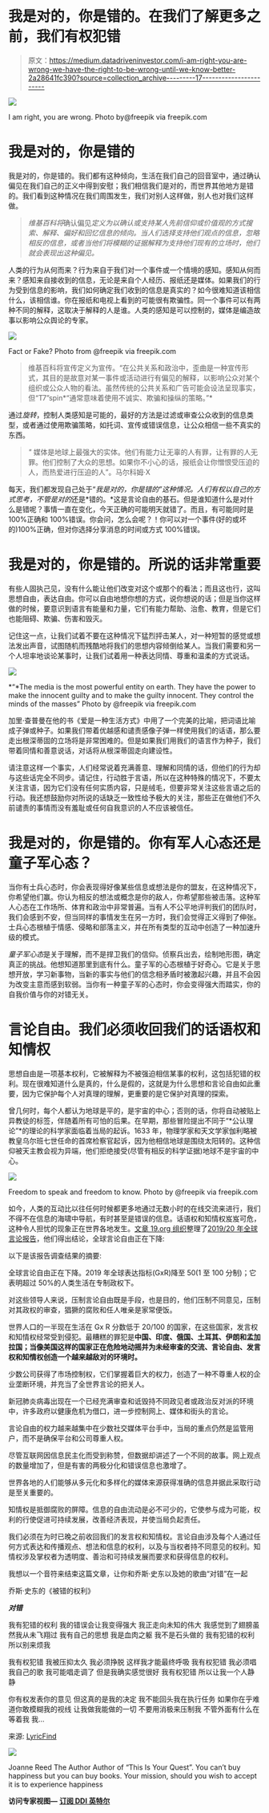 # 我是对的，你是错的。在我们了解更多之前，我们有权犯错

> 原文：<https://medium.datadriveninvestor.com/i-am-right-you-are-wrong-we-have-the-right-to-be-wrong-until-we-know-better-2a28641fc390?source=collection_archive---------17----------------------->

![](img/9118278e3feb01cf33243c1d190d43a3.png)

I am right, you are wrong. Photo by@freepik via freepik.com

# 我是对的，你是错的

我是对的，你是错的。我们都有这种倾向，生活在我们自己的回音室中，通过确认偏见在我们自己的正义中得到安慰；我们相信我们是对的，而世界其他地方是错的。我们看到这种情况在我们周围发生，我们对别人这样做，别人也对我们这样做。

> *维基百科将*确认偏见*定义为以确认或支持某人先前信仰或价值观的方式搜索、解释、偏好和回忆信息的倾向。当人们选择支持他们观点的信息，忽略相反的信息，或者当他们将模糊的证据解释为支持他们现有的立场时，他们就会表现出这种偏见。*

人类的行为从何而来？行为来自于我们对一个事件或一个情境的感知。感知从何而来？感知来自接收到的信息，无论是来自个人经历、报纸还是媒体。如果我们的行为受到信息的影响，我们如何确定我们收到的信息是真实的？如今很难知道该相信什么，该相信谁。你在报纸和电视上看到的可能很有欺骗性。同一个事件可以有两种不同的解释，这取决于解释的人是谁。人类的感知是可以控制的，媒体是编造故事以影响公众舆论的专家。

![](img/b2bf0ea5f199c0c30355c208fb819806.png)

Fact or Fake? Photo from @freepik via freepik.com

> 维基百科将宣传定义为宣传。“在公共关系和政治中，歪曲是一种宣传形式，其目的是故意对某一事件或活动进行有偏见的解释，以影响公众对某个组织或公众人物的看法。虽然传统的公共关系和广告可能会设法呈现事实，但“T7”spin*“通常意味着使用不诚实、欺骗和操纵的策略。”*

通过*旋转*，控制人类感知是可能的，最好的方法是过滤或审查公众收到的信息类型，或者通过使用欺骗策略，如托词、宣传或错误信息，让公众相信一些不真实的东西。

> *"* 媒体是地球上最强大的实体。他们有能力让无辜的人有罪，让有罪的人无罪。他们控制了大众的思想。如果你不小心的话，报纸会让你憎恨受压迫的人，而热爱进行压迫的人”。马尔科姆·Ⅹ

每天，我们都发现自己处于“*我是对的，你是错的”*这种情况。人们有权以自己的方式思考，不管是*对的*还是*错的。*这是言论自由的基石。但是谁知道什么是对什么是错呢？事情一直在变化，今天正确的可能明天就错了。而且，有可能同时是 100%正确和 100%错误。你会问，怎么会呢？！你可以对一个事件(好的或坏的)100%正确，但对你选择分享消息的时间或方式 100%错误。

# 我是对的，你是错的。所说的话非常重要

有些人固执己见，没有什么能让他们改变对这个或那个的看法；而且这也行，这叫思想自由，表达自由。你可以自由地想你想的方式，说你想说的话；但是当你这样做的时候，要意识到语言有能量和力量，它们有能力帮助、治愈、教育，但是它们也能阻碍、欺骗、伤害和毁灭。

记住这一点，让我们试着不要在这种情况下猛烈抨击某人，对一种短暂的感觉或想法发出声音，试图随机而残酷地将我们的思想内容倾倒给某人。当我们需要和另一个人坦率地谈论某事时，让我们试着用一种表达同情、尊重和温柔的方式说话。

![](img/1ec31062a10b91e5e794084e89ac378b.png)

*“*The media is the most powerful entity on earth. They have the power to make the innocent guilty and to make the guilty innocent. They control the minds of the masses” Photo by @freepik via freepik.com

加里·查普曼在他的书《爱是一种生活方式》中用了一个完美的比喻，把词语比喻成子弹或种子。如果我们带着优越感和谴责感像子弹一样使用我们的话语，那么要走出根深蒂固的立场将是非常困难的。但是如果我们用我们的语言作为种子，我们带着同情和善意说话，对话将从根深蒂固走向建设性。

请注意这样一个事实，人们经常说着充满善意、理解和同情的话，但他们的行为却与这些话完全不同步。请记住，行动胜于言语，所以在这种特殊的情况下，不要太关注言语，因为它们没有任何实质内容，只是绒毛，但要非常关注这些言语之后的行动。我还想鼓励你对所说的话缺乏一致性给予极大的关注，那些正在做他们不久前谴责的事情而没有羞耻或任何自我意识的人不应该被信任。

# 我是对的，你是错的。你有军人心态还是童子军心态？

当你有士兵心态时，你会表现得好像某些信息或想法是你的盟友，在这种情况下，你希望他们赢。你认为相反的想法或概念是你的敌人，你希望那些被击落。这种军人心态在工作场所、体育和政治中非常普遍。当有人不公平地评判我们的团队时，我们会感到不安，但当同样的事情发生在另一方时，我们会觉得正义得到了伸张。士兵心态根植于情感、侵略和部落主义，并在所有类型的互动中创造了一种加速升级的模式。

*童子军心态*是关于理解，而不是捍卫我们的信仰。侦察兵出去，绘制地形图，确定真正的挑战。他想知道那里到底有什么。童子军的心态根植于好奇心。它是关于思想开放，学习新事物，当新的事实与他们的信念相矛盾时被激起兴趣，并且不会因为改变主意而感到软弱。当你有一种童子军的心态时，你会变得强大而踏实，你的自我价值与你的对错无关。

# 言论自由。我们必须收回我们的话语权和知情权

思想自由是一项基本权利，它被解释为不被强迫相信某事的权利，这包括犯错的权利。现在很难知道什么是真的，什么是假的，这就是为什么思想和言论自由如此重要，因为它保护每个人对真理的理解，更重要的是它保护对真理的探索。

曾几何时，每个人都认为地球是平的，是宇宙的中心；否则的话，你将自动被贴上异教徒的标签，伴随着所有可怕的后果。在早期，那些冒险提出不同于“*公认理论”*的理论的科学家面临着当局的起诉。1633 年，物理学家和天文学家伽利略被教皇乌尔班七世任命的首席检察官起诉，因为他相信地球是围绕太阳转的。这种信仰被天主教会视为异端，他们拒绝接受(尽管有相反的科学证据)地球不是宇宙的中心。

![](img/fd3100d8c966b74f2b777377f11d7f20.png)

Freedom to speak and freedom to know. Photo by @freepik via freepik.com

如今，人类的互动比以往任何时候都更多地通过无数小时的在线交流来进行，我们不得不在信息的海啸中导航，有时甚至是错误的信息。话语权和知情权岌岌可危，这种令人担忧的现象正在世界各地发生。[文章 19.org 组织](https://www.article19.org/)整理了[2019/20 年全球言论报告](https://www.article19.org/gxr2020/)，他们得出结论，全球言论自由正在下降:

以下是该报告调查结果的摘要:

全球言论自由正在下降。2019 年全球表达指标(GxR)降至 50(1 至 100 分制)；它表明超过 50%的人类生活在专制政权下。

对这些领导人来说，压制言论自由既是手段，也是目的，他们压制不同意见，压制对其政权的审查，猖獗的腐败和任人唯亲是家常便饭。

世界人口的一半现在生活在 Gx R 分数低于 20/100 的国家，在这些国家，发言权和知情权经常受到侵犯。最糟糕的罪犯是**中国、印度、俄国、土耳其、伊朗和孟加拉国；当像美国这样的国家正在危险地动摇并为未经审查的交流、言论自由、发言权和知情权创造一个越来越敌对的环境时。**

少数公司获得了市场控制权，它们掌握着巨大的权力，创造了一种不尊重人权的企业垄断环境，并充当了全世界言论的把关人。

新冠肺炎病毒出现在一个已经充满审查和诋毁持不同政见者或政治反对派的环境中，许多政府以健康危机为借口，进一步控制网上、媒体和街头的言论。

言论自由的权力越来越集中在少数社交媒体平台手中，当局的重点仍然是监管用户，而不是确保平台和公司尊重人权。

尽管互联网因信息民主化而受到称赞，但数据却讲述了一个不同的故事。网上观点的数量增加了，但是有害的两极分化和错误信息也激增了。

世界各地的人们能够从多元化和多样化的媒体来源获得准确的信息并据此采取行动是至关重要的。

知情权是抵御腐败的屏障。信息的自由流动是必不可少的，它使参与成为可能，权利的行使促进可持续发展，改善经济表现，并使当局负起责任。

我们必须在为时已晚之前收回我们的发言权和知情权。言论自由涉及每个人通过任何方式表达和传播观点、想法和信息的权利，以及与当权者持不同意见的权利。知情权涉及掌权者为透明度、善治和可持续发展而要求和获得信息的权利。

我想以一个音符来结束这篇文章，让你和乔斯·史东以及她的歌曲“对错”在一起

乔斯·史东的《被错的权利》

***对错***

我有犯错的权利
我的错误会让我变得强大
我正走向未知的伟大
我感觉到了翅膀虽然我从未飞翔过
我有自己的思想
我是血肉之躯
我不是石头做的
我有犯错的权利
所以别来烦我

我有权犯错
我被压抑太久
我必须挣脱
这样我才能最终呼吸
我有权犯错
我必须唱我自己的歌
我可能唱走调了
但是我确实感觉很好
我有权犯错
所以让我一个人静静

你有权发表你的意见
但这真的是我的决定
我不能回头我在执行任务
如果你在乎难道你敢模糊我的视线
让我做我能做的一切
不要用消极来压制我
不管外面有什么在等着我
我…

来源: [LyricFind](https://www.lyricfind.com/)

![](img/4e3fc11fcdf03d8f285012191b9ba2e2.png)

Joanne Reed The Author
Author of “This Is Your Quest”. You can’t buy happiness but you can buy books. Your mission, should you wish to accept it is to experience happiness

**访问专家视图—** [**订阅 DDI 英特尔**](https://datadriveninvestor.com/ddi-intel)